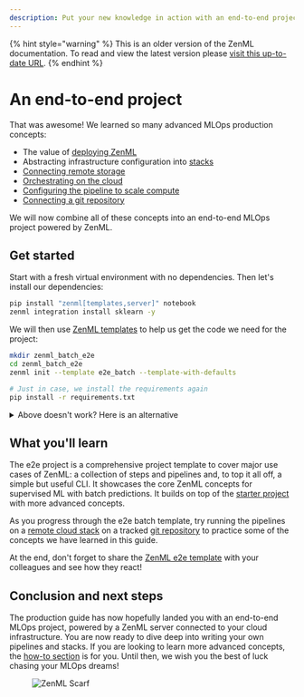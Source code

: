 ```yaml
---
description: Put your new knowledge in action with an end-to-end project
---
```


{% hint style="warning" %}
This is an older version of the ZenML documentation. To read and view the latest version please [visit this up-to-date URL](https://docs.zenml.io).
{% endhint %}


# An end-to-end project

That was awesome! We learned so many advanced MLOps production concepts:

* The value of [deploying ZenML](deploying-zenml.md)
* Abstracting infrastructure configuration into [stacks](understand-stacks.md)
* [Connecting remote storage](remote-storage.md)
* [Orchestrating on the cloud](cloud-orchestration.md)
* [Configuring the pipeline to scale compute](configure-pipeline.md)
* [Connecting a git repository](connect-code-repository.md)

We will now combine all of these concepts into an end-to-end MLOps project powered by ZenML.

## Get started

Start with a fresh virtual environment with no dependencies. Then let's install our dependencies:

```bash
pip install "zenml[templates,server]" notebook
zenml integration install sklearn -y
```

We will then use [ZenML templates](https://docs.zenml.io/how-to/project-setup-and-management/collaborate-with-team/project-templates) to help us get the code we need for the project:

```bash
mkdir zenml_batch_e2e
cd zenml_batch_e2e
zenml init --template e2e_batch --template-with-defaults

# Just in case, we install the requirements again
pip install -r requirements.txt
```

<details>

<summary>Above doesn't work? Here is an alternative</summary>

The e2e template is also available as a [ZenML example](https://github.com/zenml-io/zenml/tree/main/examples/e2e). You can clone it:

```bash
git clone --depth 1 git@github.com:zenml-io/zenml.git
cd zenml/examples/e2e
pip install -r requirements.txt
zenml init
```

</details>

## What you'll learn

The e2e project is a comprehensive project template to cover major use cases of ZenML: a collection of steps and pipelines and, to top it all off, a simple but useful CLI. It showcases the core ZenML concepts for supervised ML with batch predictions. It builds on top of the [starter project](../starter-guide/starter-project.md) with more advanced concepts.

As you progress through the e2e batch template, try running the pipelines on a [remote cloud stack](cloud-orchestration.md) on a tracked [git repository](connect-code-repository.md) to practice some of the concepts we have learned in this guide.

At the end, don't forget to share the [ZenML e2e template](https://github.com/zenml-io/template-e2e-batch) with your colleagues and see how they react!

## Conclusion and next steps

The production guide has now hopefully landed you with an end-to-end MLOps project, powered by a ZenML server connected to your cloud infrastructure. You are now ready to dive deep into writing your own pipelines and stacks. If you are looking to learn more advanced concepts, the [how-to section](https://docs.zenml.io/concepts/steps_and_pipelines/configuration) is for you. Until then, we wish you the best of luck chasing your MLOps dreams!

<figure><img src="https://static.scarf.sh/a.png?x-pxid=f0b4f458-0a54-4fcd-aa95-d5ee424815bc" alt="ZenML Scarf"><figcaption></figcaption></figure>
